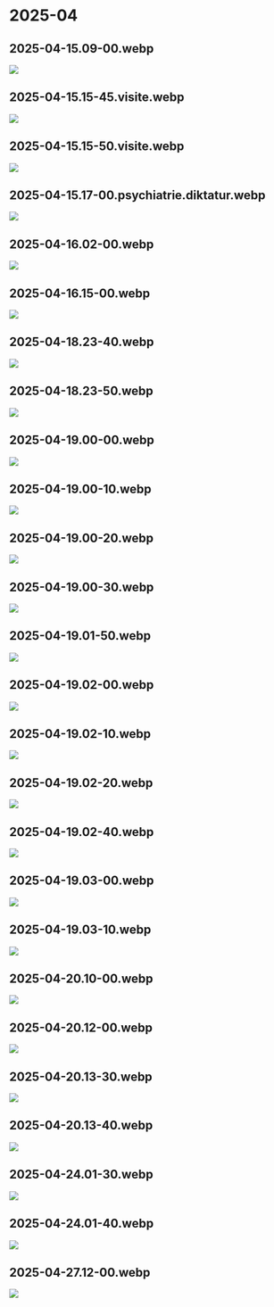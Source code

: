 # 2025-04

## 2025-04-15.09-00.webp

![](img/2025-04/2025-04-15.09-00.webp)

## 2025-04-15.15-45.visite.webp

![](img/2025-04/2025-04-15.15-45.visite.webp)

## 2025-04-15.15-50.visite.webp

![](img/2025-04/2025-04-15.15-50.visite.webp)

## 2025-04-15.17-00.psychiatrie.diktatur.webp

![](img/2025-04/2025-04-15.17-00.psychiatrie.diktatur.webp)

## 2025-04-16.02-00.webp

![](img/2025-04/2025-04-16.02-00.webp)

## 2025-04-16.15-00.webp

![](img/2025-04/2025-04-16.15-00.webp)

## 2025-04-18.23-40.webp

![](img/2025-04/2025-04-18.23-40.webp)

## 2025-04-18.23-50.webp

![](img/2025-04/2025-04-18.23-50.webp)

## 2025-04-19.00-00.webp

![](img/2025-04/2025-04-19.00-00.webp)

## 2025-04-19.00-10.webp

![](img/2025-04/2025-04-19.00-10.webp)

## 2025-04-19.00-20.webp

![](img/2025-04/2025-04-19.00-20.webp)

## 2025-04-19.00-30.webp

![](img/2025-04/2025-04-19.00-30.webp)

## 2025-04-19.01-50.webp

![](img/2025-04/2025-04-19.01-50.webp)

## 2025-04-19.02-00.webp

![](img/2025-04/2025-04-19.02-00.webp)

## 2025-04-19.02-10.webp

![](img/2025-04/2025-04-19.02-10.webp)

## 2025-04-19.02-20.webp

![](img/2025-04/2025-04-19.02-20.webp)

## 2025-04-19.02-40.webp

![](img/2025-04/2025-04-19.02-40.webp)

## 2025-04-19.03-00.webp

![](img/2025-04/2025-04-19.03-00.webp)

## 2025-04-19.03-10.webp

![](img/2025-04/2025-04-19.03-10.webp)

## 2025-04-20.10-00.webp

![](img/2025-04/2025-04-20.10-00.webp)

## 2025-04-20.12-00.webp

![](img/2025-04/2025-04-20.12-00.webp)

## 2025-04-20.13-30.webp

![](img/2025-04/2025-04-20.13-30.webp)

## 2025-04-20.13-40.webp

![](img/2025-04/2025-04-20.13-40.webp)

## 2025-04-24.01-30.webp

![](img/2025-04/2025-04-24.01-30.webp)

## 2025-04-24.01-40.webp

![](img/2025-04/2025-04-24.01-40.webp)

## 2025-04-27.12-00.webp

![](img/2025-04/2025-04-27.12-00.webp)

